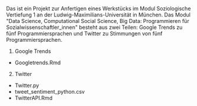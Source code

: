 Das ist ein Projekt zur Anfertigen eines Werkstücks im Modul Soziologische Vertiefung 1 an der Ludwig-Maximilians-Universität in München. Das Modul "Data Science, Computational Social Science, Big Data: Programmieren für Sozialwissenschaftler_innen" besteht aus zwei Teilen: Google Trends zu fünf Programmiersprachen und Twitter zu Stimmungen von fünf Programmiersprachen.

1. Google Trends
  - Googletrends.Rmd
2. Twitter
  - Twitter.py
  - tweet_sentiment_python.csv
  - TwitterAPI.Rmd
  